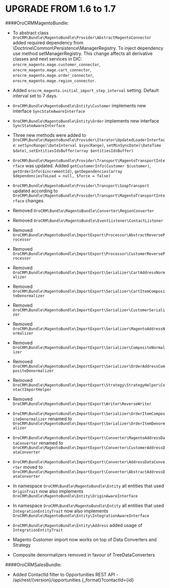 UPGRADE FROM 1.6 to 1.7
=======================

####OroCRMMagentoBundle:
- To abstract class `OroCRM\Bundle\MagentoBundle\Provider\AbstractMagentoConnector` added required dependency from \Doctrine\Common\Persistence\ManagerRegistry. 
To inject dependency use method setManagerRegistry. This change affects all derivative classes and next services in DIC: `orocrm_magento.mage.customer_connector`, `orocrm_magento.mage.cart_connector`, `orocrm_magento.mage.order_connector`, `orocrm_magento.mage.region_connector`.
- Added `orocrm_magento.initial_import_step_interval` setting. Default interval set to 7 days.
- `OroCRM\Bundle\MagentoBundle\Entity\Customer` implements new interface `SyncStateAwareInterface`
- `OroCRM\Bundle\MagentoBundle\Entity\Order` implements new interface `SyncStateAwareInterface`
- Three new methods were added to `OroCRM\Bundle\MagentoBundle\Provider\Iterator\UpdatedLoaderInterface`: `setSyncRange(\DateInterval $syncRange)`, `setMinSyncDate(\DateTime $date)`, `setEntitiesIdsBuffer(array $entitiesIdsBuffer)`
- `OroCRM\Bundle\MagentoBundle\Provider\Transport\MagentoTransportInterface` was updated. Added `getCustomerInfo(Customer $customer)`, `getOrderInfo($incrementId)`, `getDependencies(array $dependenciesToLoad = null, $force = false)`
- `OroCRM\Bundle\MagentoBundle\Provider\Transport\SoapTransport` updated according to `OroCRM\Bundle\MagentoBundle\Provider\Transport\MagentoTransportInterface` changes
- Removed `OroCRM\Bundle\MagentoBundle\Converter\RegionConverter`
- Removed `OroCRM\Bundle\MagentoBundle\EventListener\ContactListener`
- Removed `OroCRM\Bundle\MagentoBundle\ImportExport\Processor\AbstractReverseProcessor`
- Removed `OroCRM\Bundle\MagentoBundle\ImportExport\Processor\CustomerReverseProcessor`
- Removed `OroCRM\Bundle\MagentoBundle\ImportExport\Serializer\CartAddressNormalizer`
- Removed `OroCRM\Bundle\MagentoBundle\ImportExport\Serializer\CartItemCompositeDenormalizer`
- Removed `OroCRM\Bundle\MagentoBundle\ImportExport\Serializer\CustomerSerializer`
- Removed `OroCRM\Bundle\MagentoBundle\ImportExport\Serializer\MagentoAddressNormalizer`
- Removed `OroCRM\Bundle\MagentoBundle\ImportExport\Serializer\CompositeNormalizer`
- Removed `OroCRM\Bundle\MagentoBundle\ImportExport\Serializer\OrderAddressCompositeDenormalizer`
- Removed `OroCRM\Bundle\MagentoBundle\ImportExport\Strategy\StrategyHelper\ContactImportHelper`
- Removed `OroCRM\Bundle\MagentoBundle\ImportExport\Writer\ReverseWriter`

- `OroCRM\Bundle\MagentoBundle\ImportExport\Serializer\OrderItemCompositeDenormalizer` renamed to `OroCRM\Bundle\MagentoBundle\ImportExport\Serializer\OrderItemDenormalizer`
- `OroCRM\Bundle\MagentoBundle\ImportExport\Converter\MagentoAddressDataConverter` renamed to `OroCRM\Bundle\MagentoBundle\ImportExport\Converter\CustomerAddressDataConverter`
- `OroCRM\Bundle\MagentoBundle\ImportExport\Converter\AddressDataConverter` moved to `OroCRM\Bundle\MagentoBundle\ImportExport\Converter\AbstractAddressDataConverter`

- In namespace `OroCRM\Bundle\MagentoBundle\Entity` all entities that used `OriginTrait` now also implements `OroCRM\Bundle\MagentoBundle\Entity\OriginAwareInterface`
- In namespace `OroCRM\Bundle\MagentoBundle\Entity` all entities that used `IntegrationEntityTrait` now also implements `OroCRM\Bundle\MagentoBundle\Entity\IntegrationAwareInterface`
- `OroCRM\Bundle\MagentoBundle\Entity\Address` added usage of `IntegrationEntityTrait`

- Magento Customer import now works on top of Data Converters and Strategy
- Composite denormalizers removed in favour of TreeDataConverters

####OroCRMSalesBundle:
- Added ContactId filter to Opportunities REST API - /api/rest/{version}/opportunities.{_format}?contactId={id}
